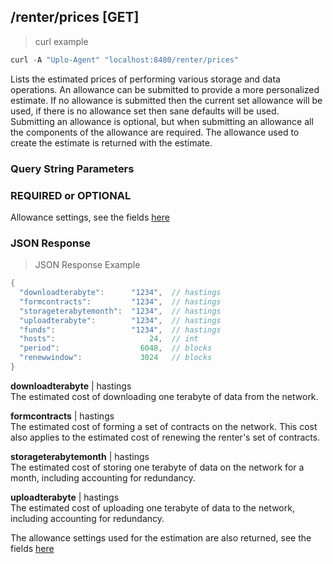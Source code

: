 ## /renter/prices [GET]
> curl example

```go
curl -A "Uplo-Agent" "localhost:8480/renter/prices"
```

Lists the estimated prices of performing various storage and data operations. An
allowance can be submitted to provide a more personalized estimate. If no
allowance is submitted then the current set allowance will be used, if there is
no allowance set then sane defaults will be used. Submitting an allowance is
optional, but when submitting an allowance all the components of the allowance
are required. The allowance used to create the estimate is returned with the
estimate.

### Query String Parameters
### REQUIRED or OPTIONAL
Allowance settings, see the fields [here](#allowance)

### JSON Response
> JSON Response Example

```go
{
  "downloadterabyte":      "1234",  // hastings
  "formcontracts":         "1234",  // hastings
  "storageterabytemonth":  "1234",  // hastings
  "uploadterabyte":        "1234",  // hastings
  "funds":                 "1234",  // hastings
  "hosts":                     24,  // int
  "period":                  6048,  // blocks
  "renewwindow":             3024   // blocks
}
```
**downloadterabyte** | hastings  
The estimated cost of downloading one terabyte of data from the network.

**formcontracts** | hastings  
The estimated cost of forming a set of contracts on the network. This cost also
applies to the estimated cost of renewing the renter's set of contracts.

**storageterabytemonth** | hastings  
The estimated cost of storing one terabyte of data on the network for a month,
including accounting for redundancy.

**uploadterabyte** | hastings  
The estimated cost of uploading one terabyte of data to the network, including
accounting for redundancy.

The allowance settings used for the estimation are also returned, see the fields
[here](#allowance)